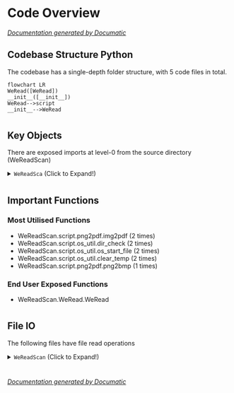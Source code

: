 # Code Overview

[_Documentation generated by Documatic_](https://www.documatic.com)

<!---Documatic-section-Codebase Structure Python-start--->
## Codebase Structure Python

The codebase has a single-depth folder structure,
                with 5 code files in total.

<!---Documatic-block-system_architecture-start--->
```mermaid
flowchart LR
WeRead([WeRead])
__init__([__init__])
WeRead-->script
__init__-->WeRead
```
<!---Documatic-block-system_architecture-end--->

# #
<!---Documatic-section-Codebase Structure Python-end--->

<!---Documatic-section-Key Objects-start--->
## Key Objects

There are exposed imports at level-0
from the source directory (WeReadScan)

<!---Documatic-block-WeReadSca-start--->
<details>
	<summary><code>WeReadSca</code> (Click to Expand!)</summary>

* `WeReadScan.WeRead.WeRead`
</details>
<!---Documatic-block-WeReadSca-end--->

# #
<!---Documatic-section-Key Objects-end--->

<!---Documatic-section-Important Functions-start--->
## Important Functions

<!---Documatic-block-important_funcs-start--->
<!---Documatic-block-most_used_funcs-start--->
### Most Utilised Functions

* WeReadScan.script.png2pdf.img2pdf (2 times)
* WeReadScan.script.os_util.dir_check (2 times)
* WeReadScan.script.os_util.os_start_file (2 times)
* WeReadScan.script.os_util.clear_temp (2 times)
* WeReadScan.script.png2pdf.png2bmp (1 times)
<!---Documatic-block-most_used_funcs-end--->

<!---Documatic-block-end_user_funcs-start--->
### End User Exposed Functions

* WeReadScan.WeRead.WeRead
<!---Documatic-block-end_user_funcs-end--->
<!---Documatic-block-important_funcs-end--->

# #
<!---Documatic-section-Important Functions-end--->

<!---Documatic-section-File IO-start--->
## File IO

<!---Documatic-block-file_io-start--->
The following files have file read operations

<!---Documatic-block-WeReadScan-start--->
<details>
	<summary><code>WeReadScan</code> (Click to Expand!)</summary>

* WeReadScan.WeRead: wrs-temp/login_qrcode.png
</details>
<!---Documatic-block-WeReadScan-end--->
<!---Documatic-block-file_io-end--->

# #
<!---Documatic-section-File IO-end--->

[_Documentation generated by Documatic_](https://www.documatic.com)
